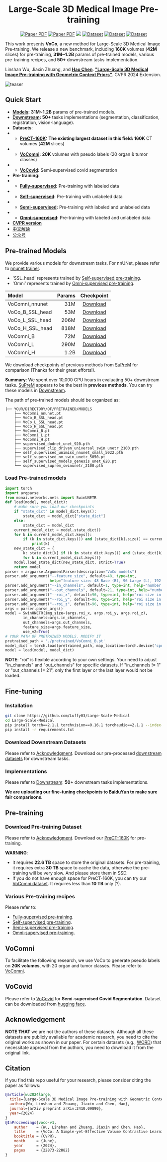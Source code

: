 <div align="center">
<h1>Large-Scale 3D Medical Image Pre-training</h1>

<a href="https://arxiv.org/abs/2410.09890"><img src='https://img.shields.io/badge/arXiv-Preprint-red' alt='Paper PDF'></a>
<a href="https://openaccess.thecvf.com/content/CVPR2024/html/Wu_VoCo_A_Simple-yet-Effective_Volume_Contrastive_Learning_Framework_for_3D_Medical_CVPR_2024_paper.html"><img src='https://img.shields.io/badge/CVPR-Conference-red' alt='Paper PDF'></a>
<a href='https://huggingface.co/Luffy503/VoCo/tree/main'><img src='https://img.shields.io/badge/%F0%9F%A4%97%20Hugging%20Face-Models-blue'></a>
<a href='https://huggingface.co/datasets/Luffy503/PreCT-160K'><img src='https://img.shields.io/badge/Dataset-PreCT--160K-green' alt='Dataset'></a>
<a href='https://huggingface.co/datasets/Luffy503/VoComni'><img src='https://img.shields.io/badge/Dataset-VoComni-green' alt='Dataset'></a>
<a href='https://huggingface.co/datasets/Luffy503/VoCovid'><img src='https://img.shields.io/badge/Dataset-VoCovid-green' alt='Dataset'></a>
</div>

This work presents **VoCo**, a new method for Large-Scale 3D Medical Image Pre-training. We release a new benchmark, including **160K** volumes (**42M** slices) for pre-training, **31M~1.2B** params of pre-trained models, various pre-training recipes, and **50+** downstream tasks implementation.

Linshan Wu, Jiaxin Zhuang, and <a href="https://scholar.google.com/citations?hl=en&user=Z_t5DjwAAAAJ">**Hao Chen**</a>. [**"Large-Scale 3D Medical Image Pre-training with Geometric Context Priors"**](https://arxiv.org/abs/2410.09890). CVPR 2024 Extension.

![teaser](assets/data.png)

[//]: # (## News)

[//]: # ()
[//]: # (- **2024-10-14:** Paper, code, models, and datasets are all released.)

## Quick Start

- **[Models](https://huggingface.co/Luffy503/VoCo/tree/main):** **31M~1.2B** params of pre-trained models.
- **[Downstream](Downstream):** **50+** tasks implementations (segmentation, classification, registration, vision-language).
- **Datasets**:
- - **[PreCT-160K](https://huggingface.co/datasets/Luffy503/PreCT-160K):** **The existing largest dataset in this field: 160K** CT volumes (**42M** slices)
- - **[VoComni](https://huggingface.co/datasets/Luffy503/VoComni):** **20K** volumes with pseudo labels (20 organ & tumor classes)
- - **[VoCovid](/Downstream/VoCOVID):** Semi-supervised covid segmentation
- **Pre-training**:
- - **[Fully-supervised](VoComni):** Pre-training with labeled data
- - **[Self-supervised](Self-supervised):** Pre-training with unlabeled data
- - **[Semi-supervised](Semi-supervised):** Pre-training with labeled and unlabeled data
- - **[Omni-supervised](Omni-supervised):** Pre-training with labeled and unlabeled data
- **[CVPR version](https://github.com/Luffy03/VoCo)**
- [中文解读](https://zhuanlan.zhihu.com/p/1008807520)
- [公众号](https://mp.weixin.qq.com/s/vBWXlvhw0ZfCVCoesAPrMA)

## Pre-trained Models

We provide various models for downstream tasks. For nnUNet, please refer to [nnunet trainer](./Downstream/nnUNet).

- 'SSL_head' represents trained by [Self-supervised pre-training](./Self-supervised).
- 'Omni' represents trained by [Omni-supervised pre-training](./Omni-supervised). 

| Model           | Params |                                           Checkpoint                                           |
|:----------------|-------:|:----------------------------------------------------------------------------------------------:|
| VoComni_nnunet  |    31M | [Download](https://huggingface.co/Luffy503/VoCo/resolve/main/VoComni_nnunet.pt?download=true)  |
| VoCo_B_SSL_head |    53M | [Download](https://huggingface.co/Luffy503/VoCo/resolve/main/VoCo_B_SSL_head.pt?download=true) |
| VoCo_L_SSL_head |   206M | [Download](https://huggingface.co/Luffy503/VoCo/resolve/main/VoCo_L_SSL_head.pt?download=true) |
| VoCo_H_SSL_head |   818M | [Download](https://huggingface.co/Luffy503/VoCo/resolve/main/VoCo_H_SSL_head.pt?download=true) |
| VoComni_B       |    72M |    [Download](https://huggingface.co/Luffy503/VoCo/resolve/main/VoComni_B.pt?download=true)    |
| VoComni_L       |   290M |    [Download](https://huggingface.co/Luffy503/VoCo/resolve/main/VoComni_L.pt?download=true)    |
| VoComni_H       |   1.2B |    [Download](https://huggingface.co/Luffy503/VoCo/resolve/main/VoComni_H.pt?download=true)    |

We download checkpoints of previous methods from [SuPreM](https://github.com/MrGiovanni/SuPreM) for comparison (Thanks for their great efforts!).

**Summary**: We spent over 10,000 GPU hours in evaluating 50+ downstream tasks. [SuPreM](https://github.com/MrGiovanni/SuPreM) appears to be the best in **previous methods**. You can try these models in [Downstream](./Downstream).

The path of pre-trained models should be organized as:
```
├── YOUR/DIRECTORY/OF/PRETRAINED/MODELS
    ├── VoComni_nnunet.pt
    ├── VoCo_B_SSL_head.pt
    ├── VoCo_L_SSL_head.pt
    ├── VoCo_H_SSL_head.pt
    ├── VoComni_B.pt
    ├── VoComni_L.pt
    ├── VoComni_H.pt
    ├── supervised_dodnet_unet_920.pth
    ├── supervised_clip_driven_universal_swin_unetr_2100.pth
    ├── self_supervised_unimiss_nnunet_small_5022.pth
    ├── self_supervised_nv_swin_unetr_5050.pt
    ├── self_supervised_models_genesis_unet_620.pt
    └── supervised_suprem_swinunetr_2100.pth
```

### Load Pre-trained models
```python
import torch
import argparse
from monai.networks.nets import SwinUNETR
def load(model, model_dict):
    # make sure you load our checkpoints
    if "state_dict" in model_dict.keys():
        state_dict = model_dict["state_dict"]
    else:
        state_dict = model_dict
    current_model_dict = model.state_dict()
    for k in current_model_dict.keys():
        if (k in state_dict.keys()) and (state_dict[k].size() == current_model_dict[k].size()):
            print(k)
    new_state_dict = {
        k: state_dict[k] if (k in state_dict.keys()) and (state_dict[k].size() == current_model_dict[k].size()) else current_model_dict[k]
        for k in current_model_dict.keys()}
    model.load_state_dict(new_state_dict, strict=True)
    return model
parser = argparse.ArgumentParser(description="VoCo models")
parser.add_argument("--feature_size", default=48, type=int,
                    help="feature size: 48 Base (B), 96 Large (L), 192 Huge (H)")
parser.add_argument("--in_channels", default=1, type=int, help="number of input channels")
parser.add_argument("--out_channels", default=21, type=int, help="number of output channels")
parser.add_argument("--roi_x", default=96, type=int, help="roi size in x direction")
parser.add_argument("--roi_y", default=96, type=int, help="roi size in y direction")
parser.add_argument("--roi_z", default=96, type=int, help="roi size in z direction")
args = parser.parse_args()
model = SwinUNETR(img_size=(args.roi_x, args.roi_y, args.roi_z),
        in_channels=args.in_channels,
        out_channels=args.out_channels,
        feature_size=args.feature_size,
        use_v2=True)
# YOUR PATH OF PRETRAINED MODELS. MODIFY IT
pretrained_path = './pretrained/VoComni_B.pt'
model_dict = torch.load(pretrained_path, map_location=torch.device('cpu'))
model = load(model, model_dict)
```
**NOTE**: "roi" is flexible according to your own settings. Your need to adjust "in_channels" and "out_channels" for specific datasets. If "in_channels != 1" or "out_channels != 21", only the first layer or the last layer would not be loaded.

## Fine-tuning

### Installation
```bash
git clone https://github.com/Luffy03/Large-Scale-Medical
cd Large-Scale-Medical
pip install torch==2.1.1 torchvision==0.16.1 torchaudio==2.1.1 --index-url https://download.pytorch.org/whl/cu118
pip install -r requirements.txt
```

### Download Downstream Datasets

Please refer to [Acknowledgment](#Acknowledgment). Download our pre-processed [downstream datasets](https://huggingface.co/datasets/Luffy503/VoCo_Downstream) for downstream tasks.

### Implementations
Please refer to [Downstream](./Downstream): **50+** downstream tasks implementations.

**We are uploading our fine-tuning checkpoints to [BaiduYun](https://pan.baidu.com/s/1w75cJWoWfCt2FSjMDYl1FA?pwd=r1rp) to make sure fair comparisons**.

## Pre-training <a name="Pre-training"></a>

### Download Pre-training Dataset

Please refer to [Acknowledgment](#Acknowledgment). Download our  [PreCT-160K](https://huggingface.co/datasets/Luffy503/PreCT-160K) for pre-training.

**WARNING**: 
- It requires **22.6 TB** space to store the original datasets. For pre-training, it requires extra **30 TB** space to cache the data, otherwise the pre-training will be very slow. And please store them in SSD.
- If you do not have enough space for PreCT-160K, you can try our [VoComni dataset](https://huggingface.co/datasets/Luffy503/VoComni). It requires less than **10 TB** only (?).

### Various Pre-training recipes

Please refer to:

- [Fully-supervised pre-training](./VoComni/).
- [Self-supervised pre-training](./Self-supervised/).
- [Semi-supervised pre-training](./Semi-supervised).
- [Omni-supervised pre-training](./Omni-supervised/). 


## VoComni

To facilitate the following research, we use VoCo to generate pseudo labels on **20K volumes**, with 20 organ and tumor classes. Please refer to [VoComni](./VoComni).

## VoCovid
Please refer to [VoCovid](Downstream/VoCOVID) for **Semi-supervised Covid Segmentation**. Dataset can be downloaded from [hugging face](https://huggingface.co/datasets/Luffy503/VoCovid).

## Acknowledgement <a name="Acknowledgment"></a>

 **NOTE THAT** we are not the authors of these datasets. Although all these datasets are publicly available for academic research, you need to cite the original works as shown in our paper. For certain datasets (e.g., [WORD](https://github.com/HiLab-git/WORD)) that necessitate approval from the authors, you need to download it from the original link.

## Citation

If you find this repo useful for your research, please consider citing the paper as follows:

```bibtex
@article{wu2024large,
  title={Large-Scale 3D Medical Image Pre-training with Geometric Context Priors},
  author={Wu, Linshan and Zhuang, Jiaxin and Chen, Hao},
  journal={arXiv preprint arXiv:2410.09890},
  year={2024}
}
@InProceedings{voco-v1,
    author    = {Wu, Linshan and Zhuang, Jiaxin and Chen, Hao},
    title     = {VoCo: A Simple-yet-Effective Volume Contrastive Learning Framework for 3D Medical Image Analysis},
    booktitle = {CVPR},
    month     = {June},
    year      = {2024},
    pages     = {22873-22882}
}
```
